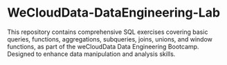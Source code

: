 # WeCloudData-DataEngineering-Lab
This repository contains comprehensive SQL exercises covering basic queries, functions, aggregations, subqueries, joins, unions, and window functions, as part of the weCloudData Data Engineering Bootcamp. Designed to enhance data manipulation and analysis skills.
